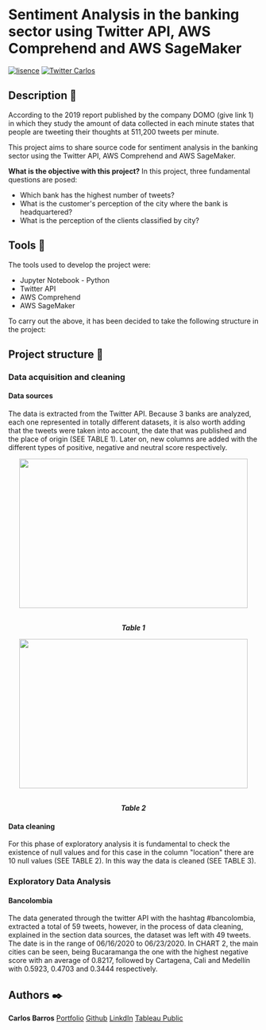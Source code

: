 # Sentiment Analysis in the banking sector using Twitter API, AWS Comprehend and AWS SageMaker

[![lisence](https://img.shields.io/github/license/cbarros7/sentiment-analysis-banking-sector?style=plastic)](https://github.com/cbarros7/sentiment-analysis-banking-sector/blob/master/LICENSE)
[![Twitter Carlos](https://img.shields.io/twitter/follow/cbarros27?label=CarlosBarros&style=social)](https://twitter.com/cbarros27)

## Description :speech_balloon:
According to the 2019 report published by the company DOMO (give link 1) in which they study the amount of data collected in each minute states that people are tweeting their thoughts at 511,200 tweets per minute.

This project aims to share source code for sentiment analysis in the banking sector using the Twitter API, AWS Comprehend and AWS SageMaker.

**What is the objective with this project?**  In this project, three fundamental questions are posed:

* Which bank has the highest number of tweets?
* What is the customer's perception of the city where the bank is headquartered?
* What is the perception of the clients classified by city?

## Tools :hammer:
The tools used to develop the project were:
 * Jupyter Notebook - Python
 * Twitter API
 * AWS Comprehend
 * AWS SageMaker


To carry out the above, it has been decided to take the following structure in the project: 

## Project structure :notebook_with_decorative_cover:

### Data acquisition and cleaning
#### Data sources
The data is extracted from the Twitter API. Because 3 banks are analyzed, each one represented in totally different datasets, it is also worth adding that the tweets were taken into account, the date that was published and the place of origin (SEE TABLE 1). Later on, new columns are added with the different types of positive, negative and neutral score respectively. 

<p align="center">
  <img width="460" height="300" src="https://user-images.githubusercontent.com/60367519/86543843-e5c77b80-bee7-11ea-897a-13d40317b03a.PNG">
</p>
<br>
<center><strong><i>Table 1</i></strong></center>


<p align="center">
  <img width="460" height="300" src="https://user-images.githubusercontent.com/60367519/86543850-f4159780-bee7-11ea-85c0-308beed842e0.PNG">
</p>
<br>
<center><strong><i>Table 2</i></strong></center>



#### Data cleaning
For this phase of exploratory analysis it is fundamental to check the existence of null values and for this case in the column "location" there are 10 null values (SEE TABLE 2). In this way the data is cleaned (SEE TABLE 3). 



### Exploratory Data Analysis
#### Bancolombia
The data generated through the twitter API with the hashtag #bancolombia, extracted a total of 59 tweets, however, in the process of data cleaning, explained in the section data sources, the dataset was left with 49 tweets. The date is in the range of 06/16/2020 to 06/23/2020. In CHART 2, the main cities can be seen, being Bucaramanga the one with the highest negative score with an average of 0.8217, followed by Cartagena, Cali and Medellín with 0.5923, 0.4703 and 0.3444 respectively. 



## Authors :black_nib:
**Carlos Barros** [Portfolio](https://carlosbarros.netlify.app/)
                  [Github](https://github.com/cbarros7)
                  [LinkdIn](https://www.linkedin.com/in/carlosbarros7/)
                  [Tableau Public](https://public.tableau.com/profile/carlos.barros#!/?newProfile=&activeTab=0)
